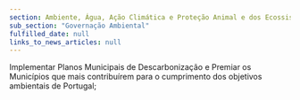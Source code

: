 ```yaml
---
section: Ambiente, Água, Ação Climática e Proteção Animal e dos Ecossistemas
sub_section: "Governação Ambiental"
fulfilled_date: null
links_to_news_articles: null
---
```


Implementar Planos Municipais de Descarbonização e Premiar os Municípios que mais contribuírem para o cumprimento dos objetivos ambientais de Portugal;